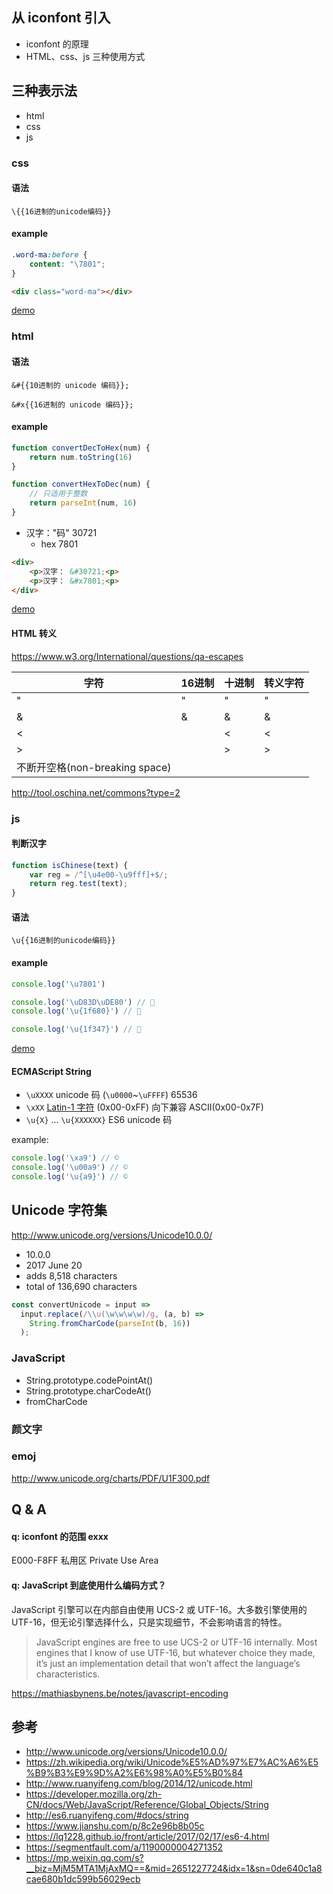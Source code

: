 ## 从 iconfont 引入

* iconfont 的原理
* HTML、css、js 三种使用方式

## 三种表示法

* html
* css
* js

### css

#### 语法

```
\{{16进制的unicode编码}}
```

#### example

```css
.word-ma:before {
    content: "\7801";
}
```

```html
<div class="word-ma"></div>
```

[demo](http://jsbin.com/julumuj/3/edit?html,css,output)

### html

#### 语法

```
&#{{10进制的 unicode 编码}};

&#x{{16进制的 unicode 编码}};
```

#### example

```js
function convertDecToHex(num) {
    return num.toString(16)
}

function convertHexToDec(num) {
    // 只适用于整数
    return parseInt(num, 16)
}
```

* 汉字："码" 30721
    * hex 7801

```html
<div>
    <p>汉字： &#30721;<p>
    <p>汉字： &#x7801;<p>
</div>
```

[demo](http://jsbin.com/xezenet/edit?html,output)

#### HTML 转义

https://www.w3.org/International/questions/qa-escapes

| 字符                        | 16进制   | 十进制    | 转义字符   |
| ------------------------- | ------ | ------ | ------ |
| "                         | &#x22; | &#34;  | &quot; |
| &                         | &#x26; | &#38;  | &amp;  |
| <                         |        | &#60;  | &lt;   |
| >                         |        | &#62;  | &gt;   |
| 不断开空格(non-breaking space) |        | &#160; | &nbsp; |

http://tool.oschina.net/commons?type=2

### js

#### 判断汉字

```js
function isChinese(text) {
    var reg = /^[\u4e00-\u9fff]+$/;
    return reg.test(text);
}
```

#### 语法

```
\u{{16进制的unicode编码}}
```

#### example

```js
console.log('\u7801')

console.log('\uD83D\uDE80') // 🚀
console.log('\u{1f680}') // 🚀

console.log('\u{1f347}') // 🍇
```

[demo](http://jsbin.com/lucoquf/edit?js,console)

#### ECMAScript String

* `\uXXXX` unicode 码 (`\u0000`~`\uFFFF`) 65536
* `\xXX`  [Latin-1 字符](https://zh.wikipedia.org/wiki/ISO/IEC_8859-1) (0x00-0xFF) 向下兼容 ASCII(0x00-0x7F)
* `\u{X}` ... `\u{XXXXXX}` ES6 unicode 码

example:

```js
console.log('\xa9') // ©️
console.log('\u00a9') // ©️
console.log('\u{a9}') // ©️
```

## Unicode 字符集

http://www.unicode.org/versions/Unicode10.0.0/

* 10.0.0
* 2017 June 20
* adds 8,518 characters
* total of 136,690 characters

```js
const convertUnicode = input =>
  input.replace(/\\u(\w\w\w\w)/g, (a, b) =>
    String.fromCharCode(parseInt(b, 16))
  );
```

### JavaScript

* String.prototype.codePointAt()
* String.prototype.charCodeAt()
* fromCharCode

### 颜文字

### emoj

http://www.unicode.org/charts/PDF/U1F300.pdf


## Q & A

#### q: iconfont 的范围 exxx

E000-F8FF 私用区 Private Use Area

#### q: JavaScript 到底使用什么编码方式？

JavaScript 引擎可以在内部自由使用 UCS-2 或 UTF-16。大多数引擎使用的 UTF-16，但无论引擎选择什么，只是实现细节，不会影响语言的特性。

> JavaScript engines are free to use UCS-2 or UTF-16 internally. Most engines that I know of use UTF-16, but whatever choice they made, it’s just an implementation detail that won’t affect the language’s characteristics.

https://mathiasbynens.be/notes/javascript-encoding

## 参考


* http://www.unicode.org/versions/Unicode10.0.0/
* https://zh.wikipedia.org/wiki/Unicode%E5%AD%97%E7%AC%A6%E5%B9%B3%E9%9D%A2%E6%98%A0%E5%B0%84
* http://www.ruanyifeng.com/blog/2014/12/unicode.html
* https://developer.mozilla.org/zh-CN/docs/Web/JavaScript/Reference/Global_Objects/String
* http://es6.ruanyifeng.com/#docs/string
* https://www.jianshu.com/p/8c2e96b8b05c
* https://lq1228.github.io/front/article/2017/02/17/es6-4.html
* https://segmentfault.com/a/1190000004271352
* https://mp.weixin.qq.com/s?__biz=MjM5MTA1MjAxMQ==&mid=2651227724&idx=1&sn=0de640c1a8cae680b1dc599b56029ecb
